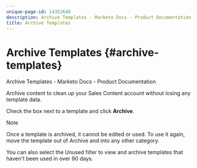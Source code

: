 ```yaml
---
unique-page-id: 14352640
description: Archive Templates - Marketo Docs - Product Documentation
title: Archive Templates
---
```


# Archive Templates {#archive-templates}

Archive Templates - Marketo Docs - Product Documentation

Archive content to clean up your Sales Content account without losing any template data.

Check the box next to a template and click **Archive**.

>[!NOTE]
>
>Once a template is archived, it cannot be edited or used. To use it again, move the template out of Archive and into any other category.

You can also select the Unused filter to view and archive templates that haven't been used in over 90 days.    

